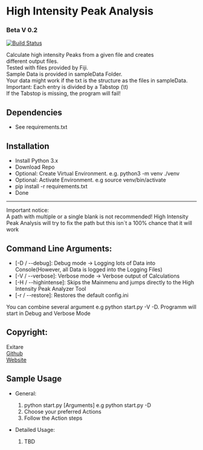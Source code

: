 # High Intensity Peak Analysis

### Beta V 0.2
[![Build Status](https://travis-ci.org/Exitare/High-Intensity-Peak-Analysis.svg?branch=master)](https://travis-ci.org/AvariusProject/AvariusCore)

Calculate high intensity Peaks from a given file and creates  
different output files.  
Tested with files provided by Fiji.  
Sample Data is provided in sampleData Folder.  
Your data might work if the txt is the structure as the files in sampleData.  
Important: Each entry is divided by a Tabstop (\t)  
If the Tabstop is missing, the program will fail!


## Dependencies

- See requirements.txt


## Installation
- Install Python 3.x
- Download Repo
- Optional: Create Virtual Environment. e.g. python3 -m venv ./venv
- Optional: Activate Environment. e.g source venv/bin/activate
- pip install -r requirements.txt
- Done




*** 
Important notice:  
A path with multiple or a single blank is not recommended!
High Intensity Peak Analysis will try to fix the path but this isn´t a 
100% chance that it will work

## Command Line Arguments:

- [-D / --debug]: Debug mode -> Logging lots of Data into Console(However, all Data is logged into the Logging Files)
- [-V / --verbose]: Verbose mode -> Verbose output of Calculations  
- [-H / --highintense]: Skips the Mainmenu and jumps directly to the High Intensity Peak Analyzer Tool
- [-r / --restore]: Restores the default config.ini

You can combine several argument e.g 
python start.py -V -D. Programm will start in Debug and Verbose Mode




## Copyright:
  Exitare  
  [Github](https://github.com/Exitare)  
  [Website](https://exitare.de)
  

## Sample Usage
- General: 
    1. python start.py [Arguments] e.g python start.py -D 
    2. Choose your preferred Actions
    3. Follow the Action steps


- Detailed Usage:  
    1. TBD